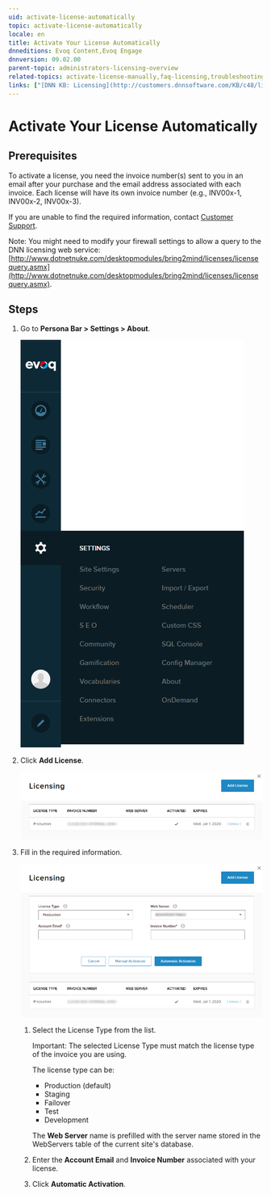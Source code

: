 ```yaml
---
uid: activate-license-automatically
topic: activate-license-automatically
locale: en
title: Activate Your License Automatically
dnneditions: Evoq Content,Evoq Engage
dnnversion: 09.02.00
parent-topic: administrators-licensing-overview
related-topics: activate-license-manually,faq-licensing,troubleshooting-licensing
links: ["[DNN KB: Licensing](http://customers.dnnsoftware.com/KB/c48/licensing.aspx)","[DNN Community video: Activating a Development or Production License](http://www.dnnsoftware.com/community/learn/video-library/view-video/video/359/view/details/how-to-activate-a-license-in-dotnetnuke)"]
---
```


# Activate Your License Automatically

## Prerequisites

To activate a license, you need the invoice number(s) sent to you in an email after your purchase and the email address associated with each invoice. Each license will have its own invoice number (e.g., INV00x-1, INV00x-2, INV00x-3).

If you are unable to find the required information, contact [Customer Support](http://www.dnnsoftware.com/services/customer-support).

Note: You might need to modify your firewall settings to allow a query to the DNN licensing web service: [http://www.dotnetnuke.com/desktopmodules/bring2mind/licenses/licensequery.asmx](http://www.dotnetnuke.com/desktopmodules/bring2mind/licenses/licensequery.asmx).

## Steps

1.  Go to **Persona Bar \> Settings \> About**.
    
    ![Persona Bar > Settings > About](/images/scr-pbar-host-Settings-E91.png)

    
2.  Click **Add License**.
    
    ![Click Add License.](/images/scr-LicensingActivate-E90.png)
    
3.  Fill in the required information.
    
      
    
    ![Choose License Type, enter Account Email and Invoice Number, then click Automatic Activation.](/images/scr-LicensingAddAuto-E90.png)
    
      
    
    1.  Select the License Type from the list.
        
        Important: The selected License Type must match the license type of the invoice you are using.
        
        The license type can be:
        
        *   Production (default)
        *   Staging
        *   Failover
        *   Test
        *   Development
        
        The **Web Server** name is prefilled with the server name stored in the WebServers table of the current site's database.
        
    2.  Enter the **Account Email** and **Invoice Number** associated with your license.
    3.  Click **Automatic Activation**.